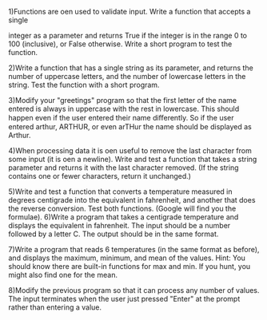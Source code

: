 1)Functions are o en used to validate input. Write a function that accepts a single

integer as a parameter and returns True if the integer is in the range 0 to 100
(inclusive), or False otherwise. Write a short program to test the function.

2)Write a function that has a single string as its parameter, and returns the number of
uppercase letters, and the number of lowercase letters in the string. Test the
function with a short program.

3)Modify your "greetings" program so that the first letter of the name entered is
always in uppercase with the rest in lowercase. This should happen even if the user
entered their name diﬀerently. So if the user entered arthur, ARTHUR, or even
arTHur the name should be displayed as Arthur.

4)When processing data it is o en useful to remove the last character from some
input (it is o en a newline). Write and test a function that takes a string parameter
and returns it with the last character removed. (If the string contains one or fewer
characters, return it unchanged.)

5)Write and test a function that converts a temperature measured in degrees
centigrade into the equivalent in fahrenheit, and another that does the reverse
conversion. Test both functions. (Google will find you the formulae).
6)Write a program that takes a centigrade temperature and displays the equivalent in
fahrenheit. The input should be a number followed by a letter C. The output should
be in the same format.

7)Write a program that reads 6 temperatures (in the same format as before), and
displays the maximum, minimum, and mean of the values.
Hint: You should know there are built-in functions for max and min. If you hunt, you
might also find one for the mean.

8)Modify the previous program so that it can process any number of values. The input
terminates when the user just pressed "Enter" at the prompt rather than entering a
value.
